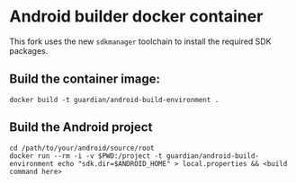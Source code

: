 # Android builder docker container

This fork uses the new `sdkmanager` toolchain to install the required SDK packages.

## Build the container image:

    docker build -t guardian/android-build-environment .

## Build the Android project

    cd /path/to/your/android/source/root
    docker run --rm -i -v $PWD:/project -t guardian/android-build-environment echo "sdk.dir=$ANDROID_HOME" > local.properties && <build command here>
